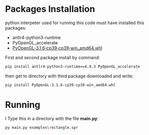 # Packages Installation

python interpeter used for running this code must have installed this packages:

<ul>
    <li> antlr4-python3-runtime
    <li> PyOpenGL_accelerate
    <li> <a href="https://www.lfd.uci.edu/~gohlke/pythonlibs/#pyopengl">PyOpenGL‑3.1.6‑cp39‑cp39‑win_amd64.whl</a>
</ul>

First and second package install by command:

```bash
pip install antlr4-python3-runtime==4.9.3 PyOpenGL_accelerate
```

then get to directory with third package downloaded and write:
```bash
pip install PyOpenGL‑3.1.6‑cp39‑cp39‑win_amd64.whl
``` 

# Running
I
Type this in a directory with the file **main.py**:

```bash
py main.py examples\rectangle.spr
```

